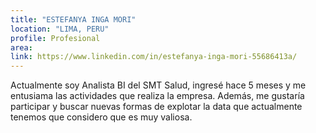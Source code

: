 ```yaml
---
title: "ESTEFANYA INGA MORI"
location: "LIMA, PERU"
profile: Profesional
area: 
link: https://www.linkedin.com/in/estefanya-inga-mori-55686413a/
---
```


Actualmente soy Analista BI del SMT Salud, ingresé hace 5 meses y me entusiama las actividades que realiza la empresa. Además, me gustaría participar y buscar nuevas formas de explotar la data que actualmente tenemos que considero que es muy valiosa.